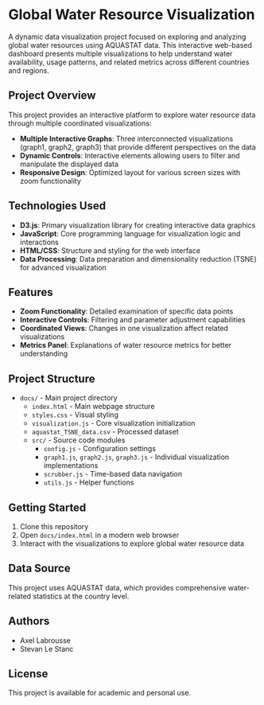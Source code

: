 # Global Water Resource Visualization

A dynamic data visualization project focused on exploring and analyzing global water resources using AQUASTAT data. This interactive web-based dashboard presents multiple visualizations to help understand water availability, usage patterns, and related metrics across different countries and regions.

## Project Overview

This project provides an interactive platform to explore water resource data through multiple coordinated visualizations:

- **Multiple Interactive Graphs**: Three interconnected visualizations (graph1, graph2, graph3) that provide different perspectives on the data
- **Dynamic Controls**: Interactive elements allowing users to filter and manipulate the displayed data
- **Responsive Design**: Optimized layout for various screen sizes with zoom functionality

## Technologies Used

- **D3.js**: Primary visualization library for creating interactive data graphics
- **JavaScript**: Core programming language for visualization logic and interactions
- **HTML/CSS**: Structure and styling for the web interface
- **Data Processing**: Data preparation and dimensionality reduction (TSNE) for advanced visualization

## Features

- **Zoom Functionality**: Detailed examination of specific data points
- **Interactive Controls**: Filtering and parameter adjustment capabilities
- **Coordinated Views**: Changes in one visualization affect related visualizations
- **Metrics Panel**: Explanations of water resource metrics for better understanding

## Project Structure

- `docs/` - Main project directory
  - `index.html` - Main webpage structure
  - `styles.css` - Visual styling
  - `visualization.js` - Core visualization initialization
  - `aquastat_TSNE_data.csv` - Processed dataset
  - `src/` - Source code modules
    - `config.js` - Configuration settings
    - `graph1.js`, `graph2.js`, `graph3.js` - Individual visualization implementations
    - `scrubber.js` - Time-based data navigation
    - `utils.js` - Helper functions

## Getting Started

1. Clone this repository
2. Open `docs/index.html` in a modern web browser
3. Interact with the visualizations to explore global water resource data

## Data Source

This project uses AQUASTAT data, which provides comprehensive water-related statistics at the country level.

## Authors

- Axel Labrousse
- Stevan Le Stanc

## License

This project is available for academic and personal use.